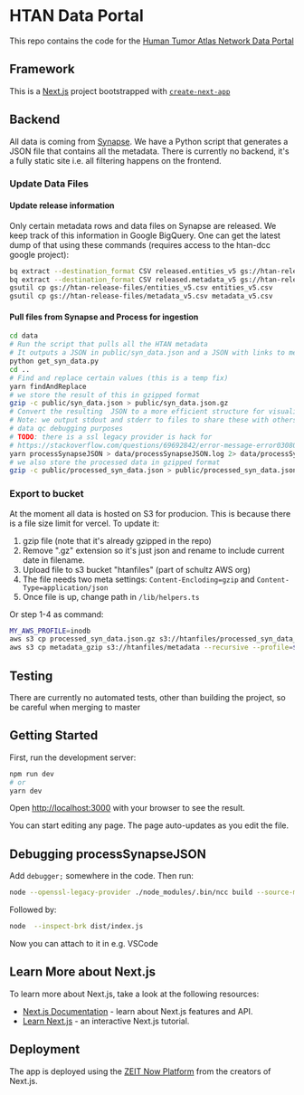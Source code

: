 # HTAN Data Portal

This repo contains the code for the [Human Tumor Atlas Network Data Portal](https://humantumoratlas.org/)

## Framework

This is a [Next.js](https://nextjs.org/) project bootstrapped with [`create-next-app`](https://github.com/zeit/next.js/tree/canary/packages/create-next-app)

## Backend

All data is coming from [Synapse](https://www.synapse.org/). We have a Python script that generates a JSON file that contains all the metadata. There is currently no backend, it's a fully static site i.e. all filtering happens on the frontend.

### Update Data Files

#### Update release information

Only certain metadata rows and data files on Synapse are released. We keep
track of this information in Google BigQuery. One can get the latest dump of
that using these commands (requires access to the htan-dcc google project):

```bash
bq extract --destination_format CSV released.entities_v5 gs://htan-release-files/entities_v5.csv
bq extract --destination_format CSV released.metadata_v5 gs://htan-release-files/metadata_v5.csv
gsutil cp gs://htan-release-files/entities_v5.csv entities_v5.csv
gsutil cp gs://htan-release-files/metadata_v5.csv metadata_v5.csv

```

#### Pull files from Synapse and Process for ingestion

```bash
cd data
# Run the script that pulls all the HTAN metadata
# It outputs a JSON in public/syn_data.json and a JSON with links to metadata in data/syn_metadata.json
python get_syn_data.py
cd ..
# Find and replace certain values (this is a temp fix)
yarn findAndReplace
# we store the result of this in gzipped format
gzip -c public/syn_data.json > public/syn_data.json.gz
# Convert the resulting  JSON to a more efficient structure for visualization
# Note: we output stdout and stderr to files to share these with others for
# data qc debugging purposes
# TODO: there is a ssl legacy provider is hack for
# https://stackoverflow.com/questions/69692842/error-message-error0308010cdigital-envelope-routinesunsupported
yarn processSynapseJSON > data/processSynapseJSON.log 2> data/processSynapseJSON.error.log
# we also store the processed data in gzipped format
gzip -c public/processed_syn_data.json > public/processed_syn_data.json.gz
```

### Export to bucket

At the moment all data is hosted on S3 for producion. This is because there is a file size limit for vercel. To update it:

1. gzip file (note that it's already gzipped in the repo)
2. Remove ".gz" extension so it's just json and rename to include current date in filename.
3. Upload file to s3 bucket "htanfiles" (part of schultz AWS org)
4. The file needs two meta settings:  `Content-Encloding=gzip` and `Content-Type=application/json`
5. Once file is up, change path in
`/lib/helpers.ts`

Or step 1-4 as command:

```bash
MY_AWS_PROFILE=inodb
aws s3 cp processed_syn_data.json.gz s3://htanfiles/processed_syn_data_$(date "+%Y%m%d_%H%M").json --profile=${MY_AWS_PROFILE} --content-encoding gzip --content-type=application/json --acl public-read
aws s3 cp metadata_gzip s3://htanfiles/metadata --recursive --profile=${MY_AWS_PROFILE} --content-encoding gzip --content-type=text/csv --acl public-read
```

## Testing

There are currently no automated tests, other than building the project, so be careful when merging to master

## Getting Started

First, run the development server:

```bash
npm run dev
# or
yarn dev
```

Open [http://localhost:3000](http://localhost:3000) with your browser to see the result.

You can start editing any page. The page auto-updates as you edit the file.

## Debugging processSynapseJSON
Add `debugger;` somewhere in the code. Then run:

```bash
node --openssl-legacy-provider ./node_modules/.bin/ncc build --source-map --no-source-map-register  data/processSynapseJSON.ts
```

Followed by:

```bash
node  --inspect-brk dist/index.js
```

Now you can attach to it in e.g. VSCode

## Learn More about Next.js

To learn more about Next.js, take a look at the following resources:

- [Next.js Documentation](https://nextjs.org/docs) - learn about Next.js features and API.
- [Learn Next.js](https://nextjs.org/learn) - an interactive Next.js tutorial.

## Deployment

The app is deployed using the [ZEIT Now Platform](https://zeit.co/import?utm_medium=default-template&filter=next.js&utm_source=create-next-app&utm_campaign=create-next-app-readme) from the creators of Next.js.

